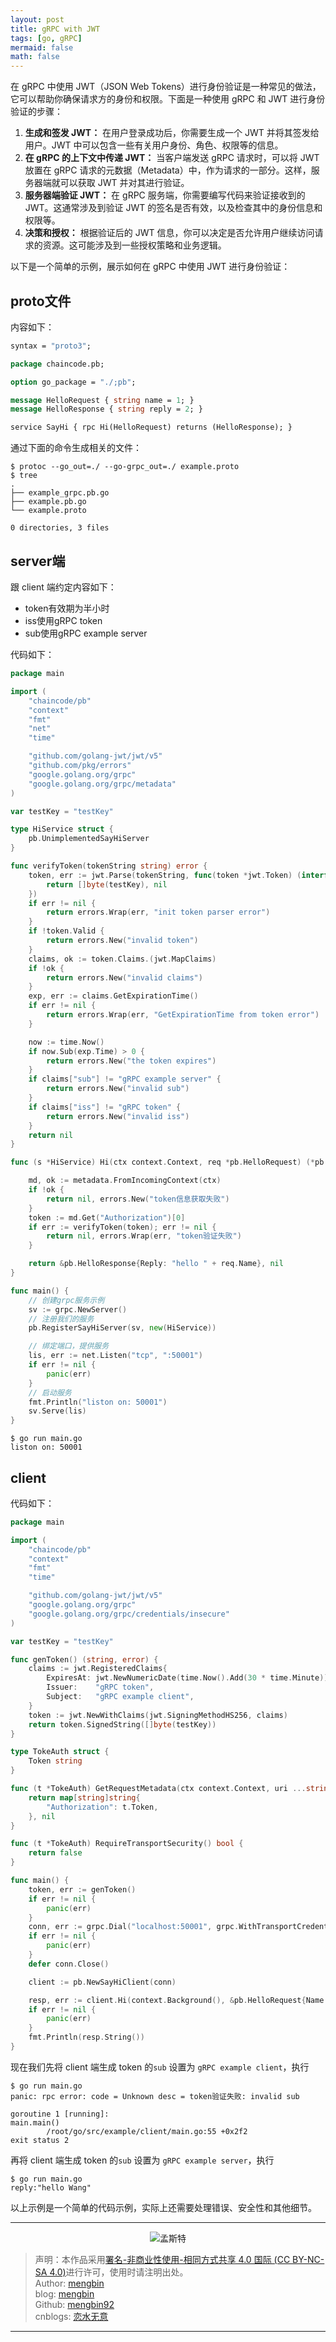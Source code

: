 ```yaml
---
layout: post
title: gRPC with JWT
tags: [go, gRPC]
mermaid: false
math: false
---  
```


在 gRPC 中使用 JWT（JSON Web Tokens）进行身份验证是一种常见的做法，它可以帮助你确保请求方的身份和权限。下面是一种使用 gRPC 和 JWT 进行身份验证的步骤：

1. **生成和签发 JWT：** 在用户登录成功后，你需要生成一个 JWT 并将其签发给用户。JWT 中可以包含一些有关用户身份、角色、权限等的信息。
2. **在 gRPC 的上下文中传递 JWT：** 当客户端发送 gRPC 请求时，可以将 JWT 放置在 gRPC 请求的元数据（Metadata）中，作为请求的一部分。这样，服务器端就可以获取 JWT 并对其进行验证。
3. **服务器端验证 JWT：** 在 gRPC 服务端，你需要编写代码来验证接收到的 JWT。这通常涉及到验证 JWT 的签名是否有效，以及检查其中的身份信息和权限等。
4. **决策和授权：** 根据验证后的 JWT 信息，你可以决定是否允许用户继续访问请求的资源。这可能涉及到一些授权策略和业务逻辑。

以下是一个简单的示例，展示如何在 gRPC 中使用 JWT 进行身份验证：

## proto文件  

内容如下：  

```protobuf
syntax = "proto3";

package chaincode.pb;

option go_package = "./;pb";

message HelloRequest { string name = 1; }
message HelloResponse { string reply = 2; }

service SayHi { rpc Hi(HelloRequest) returns (HelloResponse); }
```  

通过下面的命令生成相关的文件：  

```shell
$ protoc --go_out=./ --go-grpc_out=./ example.proto
$ tree
.
├── example_grpc.pb.go
├── example.pb.go
└── example.proto

0 directories, 3 files
```

## server端

跟 client 端约定内容如下：  

- token有效期为半小时
- iss使用gRPC token
- sub使用gRPC example server

代码如下：  

```go
package main

import (
	"chaincode/pb"
	"context"
	"fmt"
	"net"
	"time"

	"github.com/golang-jwt/jwt/v5"
	"github.com/pkg/errors"
	"google.golang.org/grpc"
	"google.golang.org/grpc/metadata"
)

var testKey = "testKey"

type HiService struct {
	pb.UnimplementedSayHiServer
}

func verifyToken(tokenString string) error {
	token, err := jwt.Parse(tokenString, func(token *jwt.Token) (interface{}, error) {
		return []byte(testKey), nil
	})
	if err != nil {
		return errors.Wrap(err, "init token parser error")
	}
	if !token.Valid {
		return errors.New("invalid token")
	}
	claims, ok := token.Claims.(jwt.MapClaims)
	if !ok {
		return errors.New("invalid claims")
	}
	exp, err := claims.GetExpirationTime()
	if err != nil {
		return errors.Wrap(err, "GetExpirationTime from token error")
	}

	now := time.Now()
	if now.Sub(exp.Time) > 0 {
		return errors.New("the token expires")
	}
	if claims["sub"] != "gRPC example server" {
		return errors.New("invalid sub")
	}
	if claims["iss"] != "gRPC token" {
		return errors.New("invalid iss")
	}
	return nil
}

func (s *HiService) Hi(ctx context.Context, req *pb.HelloRequest) (*pb.HelloResponse, error) {

	md, ok := metadata.FromIncomingContext(ctx)
	if !ok {
		return nil, errors.New("token信息获取失败")
	}
	token := md.Get("Authorization")[0]
	if err := verifyToken(token); err != nil {
		return nil, errors.Wrap(err, "token验证失败")
	}

	return &pb.HelloResponse{Reply: "hello " + req.Name}, nil
}

func main() {
	// 创建grpc服务示例
	sv := grpc.NewServer()
	// 注册我们的服务
	pb.RegisterSayHiServer(sv, new(HiService))

	// 绑定端口，提供服务
	lis, err := net.Listen("tcp", ":50001")
	if err != nil {
		panic(err)
	}
	// 启动服务
	fmt.Println("liston on: 50001")
	sv.Serve(lis)
}
```

```shell
$ go run main.go
liston on: 50001

```

## client

代码如下：  

```go
package main

import (
	"chaincode/pb"
	"context"
	"fmt"
	"time"

	"github.com/golang-jwt/jwt/v5"
	"google.golang.org/grpc"
	"google.golang.org/grpc/credentials/insecure"
)

var testKey = "testKey"

func genToken() (string, error) {
	claims := jwt.RegisteredClaims{
		ExpiresAt: jwt.NewNumericDate(time.Now().Add(30 * time.Minute)),
		Issuer:    "gRPC token",
		Subject:   "gRPC example client",
	}
	token := jwt.NewWithClaims(jwt.SigningMethodHS256, claims)
	return token.SignedString([]byte(testKey))
}

type TokeAuth struct {
	Token string
}

func (t *TokeAuth) GetRequestMetadata(ctx context.Context, uri ...string) (map[string]string, error) {
	return map[string]string{
		"Authorization": t.Token,
	}, nil
}

func (t *TokeAuth) RequireTransportSecurity() bool {
	return false
}

func main() {
	token, err := genToken()
	if err != nil {
		panic(err)
	}
	conn, err := grpc.Dial("localhost:50001", grpc.WithTransportCredentials(insecure.NewCredentials()), grpc.WithPerRPCCredentials(&TokeAuth{Token: token}))
	if err != nil {
		panic(err)
	}
	defer conn.Close()

	client := pb.NewSayHiClient(conn)

	resp, err := client.Hi(context.Background(), &pb.HelloRequest{Name: "Wang"})
	if err != nil {
		panic(err)
	}
	fmt.Println(resp.String())
}
```

现在我们先将 client 端生成 token 的`sub` 设置为 `gRPC example client`，执行

```shell
$ go run main.go
panic: rpc error: code = Unknown desc = token验证失败: invalid sub

goroutine 1 [running]:
main.main()
        /root/go/src/example/client/main.go:55 +0x2f2
exit status 2
```  

再将 client 端生成 token 的`sub` 设置为 `gRPC example server`，执行

```shell
$ go run main.go
reply:"hello Wang"
```

以上示例是一个简单的代码示例，实际上还需要处理错误、安全性和其他细节。

---

<div align="center">
  <img src="../img/qrcode_wechat.jpg" alt="孟斯特">
</div>

> 声明：本作品采用[署名-非商业性使用-相同方式共享 4.0 国际 (CC BY-NC-SA 4.0)](https://creativecommons.org/licenses/by-nc-sa/4.0/deed.zh)进行许可，使用时请注明出处。  
> Author: [mengbin](mengbin1992@outlook.com)  
> blog: [mengbin](https://mengbin.top)  
> Github: [mengbin92](https://mengbin92.github.io/)  
> cnblogs: [恋水无意](https://www.cnblogs.com/lianshuiwuyi/)  

---
